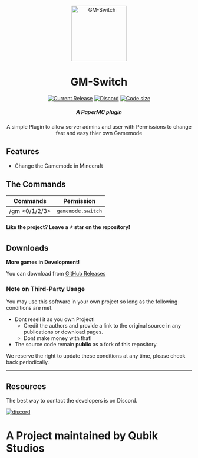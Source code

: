 <p align="center"><img src="https://qubik-studios.net/wp-content/uploads/2022/01/gmswitch.png" width="auto" height="150px" alt="GM-Switch"></p>
<h1 align="center">GM-Switch</h1>

[<p align="center"><img src="https://img.shields.io/github/v/release/Qubik-Studios/GM-Switch?include_prereleases&style=for-the-badge" alt="Current Release">](https://github.com/Qubik-Studios/Qubik-Launcher/releases) [<img src="https://img.shields.io/discord/759767022916599808?label=Discord&style=for-the-badge" alt="Discord">](http://discord.Qubik-Studios.net) [<img src="https://img.shields.io/github/languages/code-size/Qubik-Studios/GM-Switch?style=for-the-badge" alt="Code size">](#) </p>

<em><h5 align="center">A PaperMC plugin</h5></em>


<p align="center">A simple Plugin to allow server admins and user with Permissions
to change fast and easy thier own Gamemode</p>

## Features

* Change the Gamemode in Minecraft


## The Commands

| Commands | Permission |
| -------- | ---- |
| /gm \<0/1/2/3\> | `gamemode.switch` |


#### Like the project? Leave a ⭐ star on the repository!

## Downloads

**More games in Development!**

You can download from [GitHub Releases](https://github.com/Qubik-Studios/GM-Switch/releases)

### Note on Third-Party Usage

You may use this software in your own project so long as the following conditions are met.

* Dont resell it as you own Project!
  * Credit the authors and provide a link to the original source in any publications or download pages.
  * Dont make money with that!
* The source code remain **public** as a fork of this repository.

We reserve the right to update these conditions at any time, please check back periodically.

---

## Resources

The best way to contact the developers is on Discord.

[![discord](https://discordapp.com/api/guilds/759767022916599808/embed.png?style=banner3)][discord]


# A Project maintained by Qubik Studios

[discord]: http://discord.Qubik-Studios.net 'Discord'
